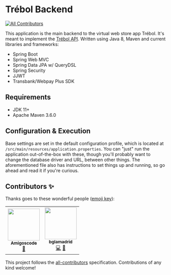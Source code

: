 # Trébol Backend
<!-- ALL-CONTRIBUTORS-BADGE:START - Do not remove or modify this section -->
[![All Contributors](https://img.shields.io/badge/all_contributors-2-orange.svg?style=flat-square)](#contributors-)
<!-- ALL-CONTRIBUTORS-BADGE:END -->

This application is the main backend to the virtual web store app Trébol. 
It's meant to implement the 
[Trébol API](https://github.com/trebol-ecommerce/trebol-api).
Written using Java 8, Maven and current libraries and frameworks:
* Spring Boot
* Spring Web MVC
* Spring Data JPA w/ QueryDSL
* Spring Security
* JJWT
* Transbank/Webpay Plus SDK

## Requirements

* JDK 11+
* Apache Maven 3.6.0

## Configuration & Execution

Base settings are set in the default configuration profile, which is located 
at `/src/main/resources/application.properties`.
You can "just" run the application out-of-the-box with these, though you'll 
probably want to change the database driver and URL, between other things.
The aforementioned file also has instructions to set things up and running, so 
go ahead and read it if you're curious.

## Contributors ✨

Thanks goes to these wonderful people ([emoji key](https://allcontributors.org/docs/en/emoji-key)):

<!-- ALL-CONTRIBUTORS-LIST:START - Do not remove or modify this section -->
<!-- prettier-ignore-start -->
<!-- markdownlint-disable -->
<table>
  <tr>
    <td align="center"><a href="http://amigoscode.com"><img src="https://avatars.githubusercontent.com/u/40702606?v=4?s=100" width="100px;" alt=""/><br /><sub><b>Amigoscode</b></sub></a><br /><a href="#ideas-amigoscode" title="Ideas, Planning, & Feedback">🤔</a></td>
    <td align="center"><a href="http://benjaminlamadrid.cl"><img src="https://avatars.githubusercontent.com/u/68207359?v=4?s=100" width="100px;" alt=""/><br /><sub><b>bglamadrid</b></sub></a><br /><a href="https://github.com/trebol-ecommerce/trebol-jee/commits?author=bglamadrid" title="Code">💻</a> <a href="#design-bglamadrid" title="Design">🎨</a></td>
  </tr>
</table>

<!-- markdownlint-restore -->
<!-- prettier-ignore-end -->

<!-- ALL-CONTRIBUTORS-LIST:END -->

This project follows the [all-contributors](https://github.com/all-contributors/all-contributors) specification. Contributions of any kind welcome!
